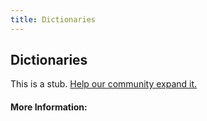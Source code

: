 ```yaml
---
title: Dictionaries
---
```


## Dictionaries

This is a stub. [Help our community expand it.](https://github.com/freeCodeCamp/guide-articles/tree/master/articles/Computer-Science/Data-Structures/Dictionaries/index.md)

<!-- The article goes here, in GitHub-flavored Markdown. Feel free to add YouTube videos, images, and CodePen/JSBin embeds  -->

#### More Information:
<!-- Please add any articles you think might be helpful to read before writing the article -->


